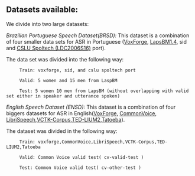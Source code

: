 
## Datasets available:
We divide into two large datasets:

*Brazilian Portuguese Speech Dataset(BRSD):*
This dataset is a combination of four smaller data sets for ASR in Portuguese ([VoxForge](http://www.voxforge.org), [LapsBM1.4]( http://www.laps.ufpa.br/falabrasil/), sid and [CSLU Spoltech (LDC2006S16)](https://catalog.ldc.upenn.edu/LDC2006S16) port). 

The data set was divided into the following way:
         
         Train: voxforge, sid, and cslu spoltech port
         
         Valid: 5 women and 15 men from LaspBM
         
         Test: 5 women 10 men from LapsBM (without overlapping with valid set either in speaker and utterance spoken)
        


*English Speech Dataset (ENSD):*
This dataset is a combination of four biggers datasets for ASR in English([VoxForge](http://www.voxforge.org), [CommonVoice](https://voice.mozilla.org/data), [LibriSpeech](http://www.openslr.org/resources/12/),[VCTK-Corpus](https://voice.mozilla.org/data),[TED-LIUM2](http://www-lium.univ-lemans.fr/sites/default/files/TEDLIUM_release2.tar.gz),[Tatoeba](https://voice.mozilla.org/data)). 

The dataset was divided in the following way:

         Train: voxforge,CommonVoice,LibriSpeech,VCTK-Corpus,TED-LIUM2,Tatoeba
         
         Valid: Common Voice valid test( cv-valid-test )
         
         Test: Common Voice valid test( cv-other-test )
         
         
